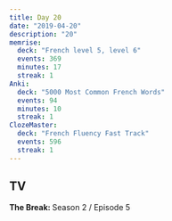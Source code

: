 ```yaml
---
title: Day 20
date: "2019-04-20"
description: "20"
memrise:
  deck: "French level 5, level 6"
  events: 369
  minutes: 17
  streak: 1
Anki:
  deck: "5000 Most Common French Words"
  events: 94
  minutes: 10
  streak: 1
ClozeMaster:
  deck: "French Fluency Fast Track"
  events: 596
  streak: 1
---
```


<h2>TV</h2>
<strong>The Break: </strong>Season 2 / Episode 5

